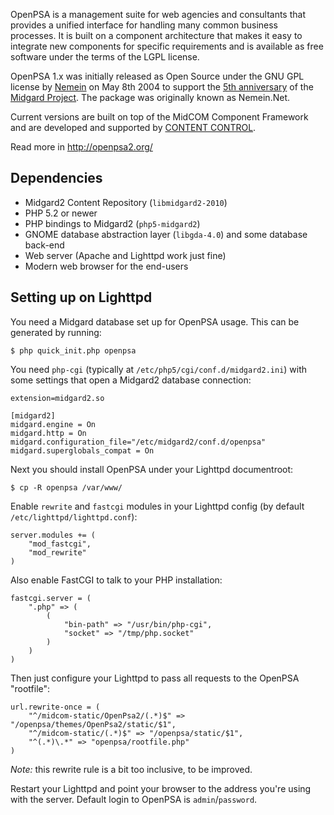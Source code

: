 OpenPSA is a management suite for web agencies and consultants that provides a unified interface for handling many common business processes. It is built on a component architecture that makes it easy to integrate new components for specific requirements and is available as free software under the terms of the LGPL license.

OpenPSA 1.x was initially released as Open Source under the GNU GPL license by [Nemein](http://nemein.com/) on May 8th 2004 to support the [5th anniversary](http://www.midgard-project.org/updates/midgard-5th-anniversary.html) of the [Midgard Project](http://www.midgard-project.org/). The package was originally known as Nemein.Net.

Current versions are built on top of the MidCOM Component Framework and are developed and supported by [CONTENT CONTROL](http://www.contentcontrol-berlin.de/).

Read more in <http://openpsa2.org/>

## Dependencies

* Midgard2 Content Repository (`libmidgard2-2010`)
* PHP 5.2 or newer
* PHP bindings to Midgard2 (`php5-midgard2`)
* GNOME database abstraction layer (`libgda-4.0`) and some database back-end
* Web server (Apache and Lighttpd work just fine)
* Modern web browser for the end-users

## Setting up on Lighttpd

You need a Midgard database set up for OpenPSA usage. This can be generated by running:

    $ php quick_init.php openpsa

You need `php-cgi` (typically at `/etc/php5/cgi/conf.d/midgard2.ini`) with some settings that open a Midgard2 database connection:

    extension=midgard2.so

    [midgard2]
    midgard.engine = On
    midgard.http = On
    midgard.configuration_file="/etc/midgard2/conf.d/openpsa"
    midgard.superglobals_compat = On

Next you should install OpenPSA under your Lighttpd documentroot:

    $ cp -R openpsa /var/www/

Enable `rewrite` and `fastcgi` modules in your Lighttpd config (by default `/etc/lighttpd/lighttpd.conf`):

    server.modules += (
        "mod_fastcgi",
        "mod_rewrite"
    )

Also enable FastCGI to talk to your PHP installation:

    fastcgi.server = ( 
        ".php" => (
            (
                "bin-path" => "/usr/bin/php-cgi",
                "socket" => "/tmp/php.socket"
            )
        )
    )

Then just configure your Lighttpd to pass all requests to the OpenPSA "rootfile":

    url.rewrite-once = ( 
        "^/midcom-static/OpenPsa2/(.*)$" => "/openpsa/themes/OpenPsa2/static/$1",
        "^/midcom-static/(.*)$" => "/openpsa/static/$1",
        "^(.*)\.*" => "openpsa/rootfile.php"
    )

*Note:* this rewrite rule is a bit too inclusive, to be improved.

Restart your Lighttpd and point your browser to the address you're using with the server. Default login to OpenPSA is `admin`/`password`.
